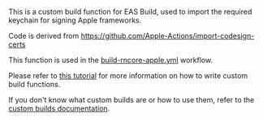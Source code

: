 This is a custom build function for EAS Build, used to import the required keychain for signing Apple frameworks.

Code is derived from https://github.com/Apple-Actions/import-codesign-certs

This function is used in the [build-rncore-apple.yml](../build-rncore-apple.yml) workflow.

Please refer to [this tutorial](https://docs.expo.dev/custom-builds/functions/) for more information on how to write custom build functions.

If you don't know what custom builds are or how to use them, refer to the [custom builds documentation](https://docs.expo.dev/custom-builds/get-started/).

